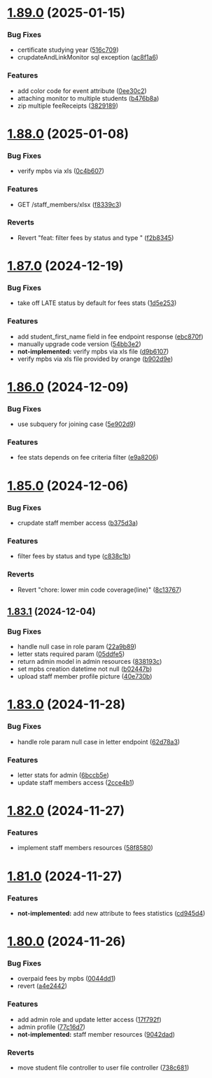 # [1.89.0](https://github.com/hei-school/hei-admin-api/compare/v1.88.0...v1.89.0) (2025-01-15)


### Bug Fixes

* certificate studying year ([516c709](https://github.com/hei-school/hei-admin-api/commit/516c70969878f616dc574e200bd6879b3a2ffc55))
* crupdateAndLinkMonitor sql exception ([ac8f1a6](https://github.com/hei-school/hei-admin-api/commit/ac8f1a67d64ad72a70b987ab13835d8bb2176501))


### Features

* add color code for event attribute  ([0ee30c2](https://github.com/hei-school/hei-admin-api/commit/0ee30c26c637a60943576af2afaf992aae5653f8))
* attaching monitor to multiple students ([b476b8a](https://github.com/hei-school/hei-admin-api/commit/b476b8a95aa2d403c778fe247b7f32bfe7a3ef90))
* zip multiple feeReceipts ([3829189](https://github.com/hei-school/hei-admin-api/commit/3829189d41c5b57c7aaf86a29211c051ed741e34))



# [1.88.0](https://github.com/hei-school/hei-admin-api/compare/v1.87.0...v1.88.0) (2025-01-08)


### Bug Fixes

* verify mpbs via xls ([0c4b607](https://github.com/hei-school/hei-admin-api/commit/0c4b607ef24345f3bb9b37f635ad419e59b27d86))


### Features

* GET /staff_members/xlsx  ([f8339c3](https://github.com/hei-school/hei-admin-api/commit/f8339c3af319ee902436b010c402f2a280e50f68))


### Reverts

* Revert "feat: filter fees by status and type " ([f2b8345](https://github.com/hei-school/hei-admin-api/commit/f2b8345d51d3d1ddf5a1f44f9318893325bbd7be))



# [1.87.0](https://github.com/hei-school/hei-admin-api/compare/v1.86.0...v1.87.0) (2024-12-19)


### Bug Fixes

* take off LATE status by default for fees stats  ([1d5e253](https://github.com/hei-school/hei-admin-api/commit/1d5e253adeb0ff811b84c09b2e6dadf1fa3f00b3))


### Features

* add student_first_name field in fee endpoint response  ([ebc870f](https://github.com/hei-school/hei-admin-api/commit/ebc870f9aa811804cf43acb1b027f64673415d47))
* manually upgrade code version ([54bb3e2](https://github.com/hei-school/hei-admin-api/commit/54bb3e25fad98153dae7d7063cfd8c75fa947292))
* **not-implemented:** verify mpbs via xls file ([d9b6107](https://github.com/hei-school/hei-admin-api/commit/d9b610716c818cb027cea518699c7368abd5af32))
* verify mpbs via xls file provided by orange ([b902d9e](https://github.com/hei-school/hei-admin-api/commit/b902d9e820c5e17e3ce8597d2007148a39b10eda))



# [1.86.0](https://github.com/hei-school/hei-admin-api/compare/v1.85.0...v1.86.0) (2024-12-09)


### Bug Fixes

* use subquery for joining case  ([5e902d9](https://github.com/hei-school/hei-admin-api/commit/5e902d90fa2245a07e269446b4ccf4a6a9e29529))


### Features

* fee stats depends on fee criteria filter   ([e9a8206](https://github.com/hei-school/hei-admin-api/commit/e9a820656f2387d4fdff1da8c6d400c126f445e5))



# [1.85.0](https://github.com/hei-school/hei-admin-api/compare/v1.83.1...v1.85.0) (2024-12-06)


### Bug Fixes

* crupdate staff member access ([b375d3a](https://github.com/hei-school/hei-admin-api/commit/b375d3a547b08f5b9b80d495e17d45e7b9ff076f))


### Features

* filter fees by status and type  ([c838c1b](https://github.com/hei-school/hei-admin-api/commit/c838c1bfa4822a8de03966183ac6211fdbf1ea9a))


### Reverts

* Revert "chore: lower min code coverage(line)" ([8c13767](https://github.com/hei-school/hei-admin-api/commit/8c1376736009c117d09fb558d2ae427348e3b878))



## [1.83.1](https://github.com/hei-school/hei-admin-api/compare/v1.83.0...v1.83.1) (2024-12-04)


### Bug Fixes

* handle null case in role param ([22a9b89](https://github.com/hei-school/hei-admin-api/commit/22a9b89f63b27d4e44fdc918a5b846617f747633))
* letter stats required param ([05ddfe5](https://github.com/hei-school/hei-admin-api/commit/05ddfe53e701fcd608dd5beb838cc05c44405748))
* return admin model in admin resources ([838193c](https://github.com/hei-school/hei-admin-api/commit/838193c289d8c73e3045441c1346d2826f4b3ce3))
* set mpbs creation datetime not null  ([b02447b](https://github.com/hei-school/hei-admin-api/commit/b02447b2e960458df98220dfb52c6c2ccc3c2bd9))
* upload staff member profile picture ([40e730b](https://github.com/hei-school/hei-admin-api/commit/40e730b17fde513cd8c3d660df1ad02276629867))



# [1.83.0](https://github.com/hei-school/hei-admin-api/compare/v1.82.0...v1.83.0) (2024-11-28)


### Bug Fixes

* handle role param null case in letter endpoint ([62d78a3](https://github.com/hei-school/hei-admin-api/commit/62d78a33aa71b03bf6e98438e16314252b53e6c4))


### Features

* letter stats for admin ([6bccb5e](https://github.com/hei-school/hei-admin-api/commit/6bccb5e83617d1ba3f6e897306ad479522c6b866))
* update staff members access ([2cce4b1](https://github.com/hei-school/hei-admin-api/commit/2cce4b1b48261ab853b00fbb869e091d1af23f40))



# [1.82.0](https://github.com/hei-school/hei-admin-api/compare/v1.81.0...v1.82.0) (2024-11-27)


### Features

* implement staff members resources ([58f8580](https://github.com/hei-school/hei-admin-api/commit/58f85805776877f672bac1c59d888dc0f416381e))



# [1.81.0](https://github.com/hei-school/hei-admin-api/compare/v1.80.0...v1.81.0) (2024-11-27)


### Features

* **not-implemented:** add new attribute to fees statistics  ([cd945d4](https://github.com/hei-school/hei-admin-api/commit/cd945d49277bcc05a632403498a24d3491643e5c))



# [1.80.0](https://github.com/hei-school/hei-admin-api/compare/v1.79.0...v1.80.0) (2024-11-26)


### Bug Fixes

* overpaid fees by mpbs  ([0044dd1](https://github.com/hei-school/hei-admin-api/commit/0044dd1bc8d05d3974d97c71916a0c45f798a966))
* revert  ([a4e2442](https://github.com/hei-school/hei-admin-api/commit/a4e24424211a888cabd97ce539f116ca90321e30))


### Features

* add admin role and update letter access ([17f792f](https://github.com/hei-school/hei-admin-api/commit/17f792f4033517d645659fb4312e43af59fe6400))
* admin profile ([77c16d7](https://github.com/hei-school/hei-admin-api/commit/77c16d71807d469da531852fb636032c264d27a5))
* **not-implemented:** staff member resources ([9042dad](https://github.com/hei-school/hei-admin-api/commit/9042dad655d557b214ec041eb1d60718b85c2815))


### Reverts

* move student file controller to user file controller ([738c681](https://github.com/hei-school/hei-admin-api/commit/738c681cbe253a64dbeed19ae3f5d9fb96e8949d))



